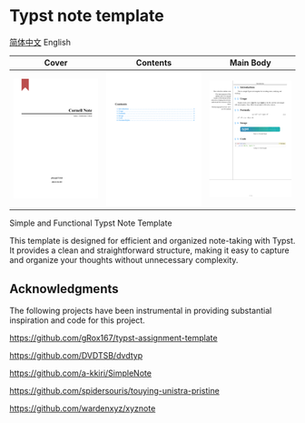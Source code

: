 # Typst note template

[简体中文](README_zh.md) English

| Cover | Contents | Main Body |
|:--:|:--:|:--:|
| ![Cover](images/cover.png) | ![Contents](images/contents.png) | ![Body](images/body1.png) |

Simple and Functional Typst Note Template

This template is designed for efficient and organized note-taking with Typst. It provides a clean and straightforward structure, making it easy to capture and organize your thoughts without unnecessary complexity.

## Acknowledgments

The following projects have been instrumental in providing substantial inspiration and code for this project.

https://github.com/gRox167/typst-assignment-template

https://github.com/DVDTSB/dvdtyp

https://github.com/a-kkiri/SimpleNote

https://github.com/spidersouris/touying-unistra-pristine

https://github.com/wardenxyz/xyznote